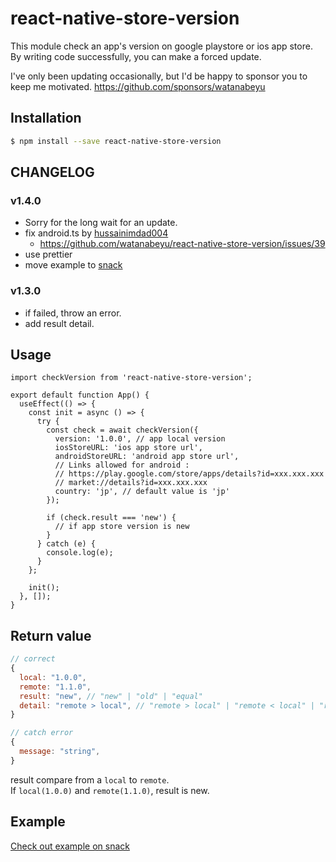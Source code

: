 # react-native-store-version

This module check an app's version on google playstore or ios app store.  
By writing code successfully, you can make a forced update.

I've only been updating occasionally, but I'd be happy to sponsor you to keep me motivated.
https://github.com/sponsors/watanabeyu

## Installation

```bash
$ npm install --save react-native-store-version
```

## CHANGELOG

### v1.4.0

- Sorry for the long wait for an update.
- fix android.ts by [hussainimdad004](https://github.com/hussainimdad004)
  - https://github.com/watanabeyu/react-native-store-version/issues/39
- use prettier
- move example to [snack](https://snack.expo.dev/@watanabe_yu/react-native-store-version-example)

### v1.3.0

- if failed, throw an error.
- add result detail.

## Usage

```tsx
import checkVersion from 'react-native-store-version';

export default function App() {
  useEffect(() => {
    const init = async () => {
      try {
        const check = await checkVersion({
          version: '1.0.0', // app local version
          iosStoreURL: 'ios app store url',
          androidStoreURL: 'android app store url',
          // Links allowed for android : 
          // https://play.google.com/store/apps/details?id=xxx.xxx.xxx
          // market://details?id=xxx.xxx.xxx
          country: 'jp', // default value is 'jp'
        });

        if (check.result === 'new') {
          // if app store version is new
        }
      } catch (e) {
        console.log(e);
      }
    };

    init();
  }, []);
}
```

## Return value

```jsx
// correct
{
  local: "1.0.0",
  remote: "1.1.0",
  result: "new", // "new" | "old" | "equal"
  detail: "remote > local", // "remote > local" | "remote < local" | "remote === local"
}

// catch error
{
  message: "string",
}
```

result compare from a `local` to `remote`.  
If `local(1.0.0)` and `remote(1.1.0)`, result is new.

## Example

[Check out example on snack](https://snack.expo.dev/@watanabe_yu/react-native-store-version-example)
